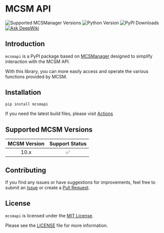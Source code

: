# MCSM API

![Supported MCSManager Versions](https://img.shields.io/badge/Supported%20MCSManager%20Versions-10.x-blue)
![Python Version](https://img.shields.io/badge/Python%20Version-%3E%3D3.10-blue)
![PyPI Downloads](https://img.shields.io/pypi/dm/mcsmapi)
[![Ask DeepWiki](https://deepwiki.com/badge.svg)](https://deepwiki.com/molanp/mcsmapi)

## Introduction

`mcsmapi` is a PyPI package based on [MCSManager](https://github.com/MCSManager/MCSManager) designed to simplify interaction with the MCSM API.

With this library, you can more easily access and operate the various functions provided by MCSM.

## Installation

```bash
pip install mcsmapi
```

If you need the latest build files, please visit
[Actions](https://github.com/molanp/mcsmapi/actions)

## Supported MCSM Versions

| MCSM Version | Support Status |
| :----------: | :------------: |
|     10.x     |       ✅       |

## Contributing

If you find any issues or have suggestions for improvements, feel free to submit an [Issue](https://github.com/molanp/mcsmapi/issues) or create a [Pull Request](https://github.com/molanp/mcsmapi/pulls).

## License

`mcsmapi` is licensed under the [MIT License](https://opensource.org/licenses/MIT).

Please see the [LICENSE](LICENSE) file for more information.
